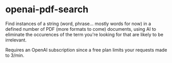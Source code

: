 # openai-pdf-search

Find instances of a string (word, phrase... mostly words for now) in a defined number of PDF (more formats to come) documents, using AI to eliminate the occurences of the term you're looking for that are likely to be irrelevant.

Requires an OpenAI subscription since a free plan limits your requests made to 3/min.
